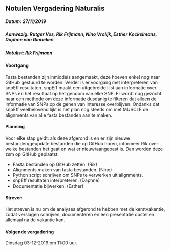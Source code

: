 ## Notulen Vergadering Naturalis
##### Datum:	27/11/2019
##### Aanwezig:	Rutger Vos, Rik Frijmann, Nino Vrolijk, Esther Kockelmans, Daphne van Ginneken
##### Notulist: Rik Frijmann

#### Voortgang
Fasta bestanden zijn inmiddels aangemaakt, deze hoeven enkel nog naar GitHub gestuurd te worden. Verder is
er voorgang met interpreteren van snpEff resultaten. snpEff maakt een uitgebreide lijst aan informatie over
SNPs en het resultaat op het genoom van elke SNP. Er wordt nog gezocht naar een methode om deze informatie
dusdanig te filteren dat alleen de informatie van SNPs op de genen van interesse overblijven. Ondanks dat
snpEff veelbelovend lijkt is het plan nog steeds om met MUSCLE de alignments van alle fasta bestanden aan te
maken.

#### Planning
Voor elke stap geldt: als deze afgerond is en er zijn nieuwe bestanden/geupdate bestanden die op GitHub horen,
informeer Rik over welke bestanden het gaat en wat er nieuw/aangepast is. Dan worden deze zsm op GitHub 
geplaatst.
- Fasta bestanden op GitHub zetten. (Rik)
- Alignments maken van fasta bestanden. (Nino)
- Python script schrijven om SNPs te verwerken uit alignments. 
- snpEff resultaten interpreteren. (Daphne)
- Documentatie bijwerken. (Esther)

#### Streven
Het streven is nu om de analyses afgerond te hebben met de kerstvakantie, zodat verslagen schrijven, 
documenteren en een presentatie opstellen allemaal na de vakantie kan.

#### Volgende vergadering
Dinsdag 03-12-2019 om 11:00 uur.
